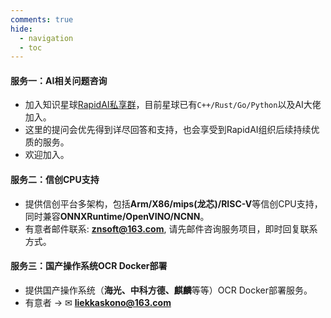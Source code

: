 ```yaml
---
comments: true
hide:
  - navigation
  - toc
---
```


#### 服务一：AI相关问题咨询

- 加入知识星球[RapidAI私享群](https://t.zsxq.com/0duLBZczw)，目前星球已有`C++/Rust/Go/Python`以及AI大佬加入。
- 这里的提问会优先得到详尽回答和支持，也会享受到RapidAI组织后续持续优质的服务。
- 欢迎加入。

#### 服务二：信创CPU支持

- 提供信创平台多架构，包括**Arm/X86/mips(龙芯)/RISC-V**等信创CPU支持，同时兼容**ONNXRuntime/OpenVINO/NCNN**。
- 有意者邮件联系: **<znsoft@163.com>**, 请先邮件咨询服务项目，即时回复联系方式。

#### 服务三：国产操作系统OCR Docker部署

- 提供国产操作系统（**海光、中科方德、麒麟**等等）OCR Docker部署服务。
- 有意者 → ✉ **<liekkaskono@163.com>**
